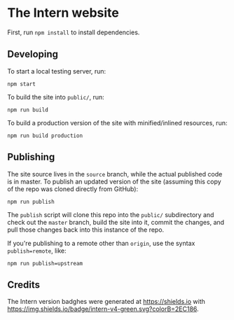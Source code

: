 # The Intern website

First, run `npm install` to install dependencies.

## Developing

To start a local testing server, run:

```
npm start
```

To build the site into `public/`, run:

```
npm run build
```

To build a production version of the site with minified/inlined resources, run:

```
npm run build production
```

## Publishing

The site source lives in the `source` branch, while the actual published code is in master. To publish an updated version of the site (assuming this copy of the repo was cloned directly from GitHub):

```
npm run publish
```

The `publish` script will clone this repo into the `public/` subdirectory and check out the `master` branch, build the site into it, commit the changes, and pull those changes back into this instance of the repo.

If you're publishing to a remote other than `origin`, use the syntax `publish=remote`, like:

```
npm run publish=upstream
```

## Credits

The Intern version badghes were generated at https://shields.io with https://img.shields.io/badge/intern-v4-green.svg?colorB=2EC186.
